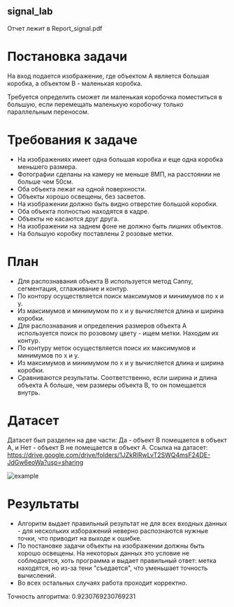 ## signal_lab
Отчет лежит в Report_signal.pdf
# Постановка задачи

На вход подается изображение, где объектом A является большая коробка, а объектом B - маленькая коробка.

Требуется определить сможет ли маленькая коробочка поместиться в большую, если перемещать маленькую коробочку только параллельным переносом.

# Требования к задаче

* На изображениях имеет одна большая коробка и еще одна коробка меньшего размера.
* Фотографии сделаны на камеру не меньше 8МП, на расстоянии не больше чем 50см.
* Оба объекта лежат на одной поверхности.
* Объекты хорошо освещены, без засветов.
* На изображении должно быть видно отверстие большой коробки.
* Оба объекта полностью находятся в кадре.
* Объекты не касаются друг друга.
* На изображении на заднем фоне не должно быть лишних объектов.
* На большую коробку поставлены 2 розовые метки.

# План

* Для распознавания объекта B используется метод Canny, сегментация, сглаживание и контур.
* По контору осуществляется поиск максимумов и минимумов по x и y. 
* Из максимумов и минимумом по х и у вычисляется длина и ширина коробки.
* Для распознавания и определения размеров объекта A используется поиск по розовому цвету - ищем метки. Находим их контур.
* По контуру меток осуществляется поиск их максимумов и минимумов по x и y. 
* Из максимумов и минимумом по х и у вычисляется длина и ширина коробки.
* Сравниваются результаты. Соответственно, если ширина и длина объекта A больше, чем размеры объекта B, то он помещается внутрь.

# Датасет

Датасет был разделен на две части: Да - объект В помещается в объект А, и Нет - объект В не помещается в объект А. Ссылка на датасет: https://drive.google.com/drive/folders/1JZkRlRwLvT2SWQ4msF24DE-JdGw6eoWa?usp=sharing

![example](https://user-images.githubusercontent.com/56001699/113474989-c90ea300-947b-11eb-88aa-b21c4a12588c.png)

# Результаты

* Алгоритм выдает правильный результат не для всех входных данных - для нескольких изборажений неверно распознаются нужные точки, что приводит на выходе к ошибке.
* По постановке задачи объекты на изображении должны быть хорошо освещены. На некоторых данных это условие не соблюдается, хоть программа и выдает правильный ответ: метка находятся, но из-за тени "съедается", что уменьшает точность вычислений.
* Во всех остальных случаях работа проходит корректно.

Точность алгоритма: 0.9230769230769231
